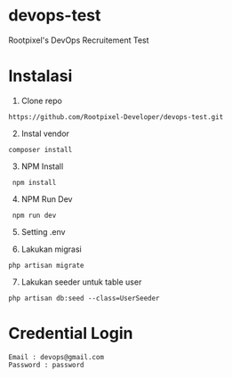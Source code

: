 # devops-test

Rootpixel's DevOps Recruitement Test

# Instalasi

1. Clone repo

```https://github.com/Rootpixel-Developer/devops-test.git```

2. Instal vendor

```composer install```

3. NPM Install

``` npm install```

4. NPM Run Dev

``` npm run dev```

5. Setting .env

6. Lakukan migrasi

```php artisan migrate```

7. Lakukan seeder untuk table user

```php artisan db:seed --class=UserSeeder```

# Credential Login

```angular2html
Email : devops@gmail.com
Password : password
```
